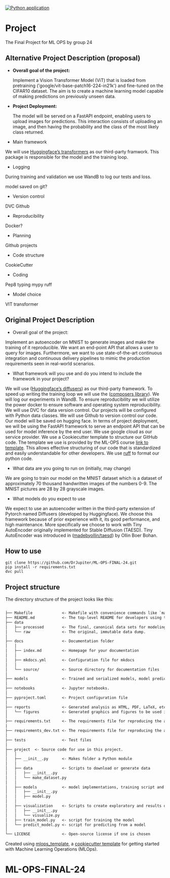 [![Python application](https://github.com/DrJupiter/ML-OPS-FINAL-24/actions/workflows/python-app.yml/badge.svg?branch=main)](https://github.com/DrJupiter/ML-OPS-FINAL-24/actions/workflows/python-app.yml)
# Project

The Final Project for ML OPS by group 24

## Alternative Project Description (proposal)

- **Overall goal of the project:**

  Implement a Vision Transformer Model (ViT) that is loaded from pretraining ('google/vit-base-patch16-224-in21k') and fine-tuned on the CIFAR10 dataset. The aim is to create a machine learning model capable of making predictions on previously unseen data.

- **Project Deployment:**

  The model will be served on a FastAPI endpoint, enabling users to upload images for predictions.
This interaction consists of uploading an image, and then having the probability and the class of the most likely class returned.

- Main framework

We will use [Huggingface’s transformers](https://huggingface.co/docs/transformers/index) as our third-party framwork. This package is responsible for the model and the training loop.

- Logging

During training and validation we use WandB to log our tests and loss.

model saved on git?

- Version control

DVC
Github

- Reproducibility

Docker?

- Planning

Github projects

- Code structure

CookieCutter

- Coding

Pep8
	typing
mypy
ruff

- Model choice

VIT transformer

## Original Project Description

- Overall goal of the project:

Implement an autoencoder on MNIST to generate images and make the training of it reproducible. We want an end-point API that allows a user to query for images. Furthermore, we want to use state-of-the-art continuous integration and continuous delivery pipelines to mimic the production requirements seen in real-world scenarios.

 -   What framework will you use and do you intend to include the framework in your project?

We will use ([Huggingface’s diffusers](https://github.com/huggingface/diffusers)) as our third-party framework. To speed up writing the training loop we will use the ([composers library](https://github.com/mosaicml/composer)). We will log our experiments in WandB.
To ensure reproducibility we will utilize the power docker to ensure software and operating system reproducibility. We will use DVC for data version control. Our projects will be configured with Python data classes. We will use Github to version control our code. Our model will be saved on hugging face.
In terms of project deployment, we will be using the FastAPI framework to serve an endpoint API that can be used for model inference by the end user. We use google cloud as our service provider.
We use a Cookiecutter template to structure our GitHub code. The template we use is provided by the ML-OPS course [link to template](https://github.com/SkafteNicki/mlops_template). This allows effective structuring of our code that is standardized and easily understandable for other developers. We use [ruff](https://github.com/astral-sh/ruff) to format our python code.

- What data are you going to run on (initially, may change)

We are going to train our model on the MNIST dataset which is a dataset of approximately 70 thousand handwritten images of the numbers 0-9. The MNIST pictures are 28 by 28 grayscale images.

- What models do you expect to use

We expect to use an autoencoder written in the third-party extension of Pytorch named Diffusers (developed by Huggingface).
We choose this framework because of prior experience with it, its good performance, and high maintenance.
More specifically we choose to work with Tiny AutoEncoder originally implemented for Stable Diffusion (TAESD). Tiny AutoEncoder was introduced in ([madebyollin/taesd](https://github.com/madebyollin/taesd)) by Ollin Boer Bohan.

## How to use
    git clone https://github.com/DrJupiter/ML-OPS-FINAL-24.git
    pip install -r requirements.txt
    dvc pull

## Project structure

The directory structure of the project looks like this:

```txt

├── Makefile             <- Makefile with convenience commands like `make data` or `make train`
├── README.md            <- The top-level README for developers using this project.
├── data
│   ├── processed        <- The final, canonical data sets for modeling.
│   └── raw              <- The original, immutable data dump.
│
├── docs                 <- Documentation folder
│   │
│   ├── index.md         <- Homepage for your documentation
│   │
│   ├── mkdocs.yml       <- Configuration file for mkdocs
│   │
│   └── source/          <- Source directory for documentation files
│
├── models               <- Trained and serialized models, model predictions, or model summaries
│
├── notebooks            <- Jupyter notebooks.
│
├── pyproject.toml       <- Project configuration file
│
├── reports              <- Generated analysis as HTML, PDF, LaTeX, etc.
│   └── figures          <- Generated graphics and figures to be used in reporting
│
├── requirements.txt     <- The requirements file for reproducing the analysis environment
|
├── requirements_dev.txt <- The requirements file for reproducing the analysis environment
│
├── tests                <- Test files
│
├── project  <- Source code for use in this project.
│   │
│   ├── __init__.py      <- Makes folder a Python module
│   │
│   ├── data             <- Scripts to download or generate data
│   │   ├── __init__.py
│   │   └── make_dataset.py
│   │
│   ├── models           <- model implementations, training script and prediction script
│   │   ├── __init__.py
│   │   ├── model.py
│   │
│   ├── visualization    <- Scripts to create exploratory and results oriented visualizations
│   │   ├── __init__.py
│   │   └── visualize.py
│   ├── train_model.py   <- script for training the model
│   └── predict_model.py <- script for predicting from a model
│
└── LICENSE              <- Open-source license if one is chosen
```

Created using [mlops_template](https://github.com/SkafteNicki/mlops_template),
a [cookiecutter template](https://github.com/cookiecutter/cookiecutter) for getting
started with Machine Learning Operations (MLOps).
# ML-OPS-FINAL-24
